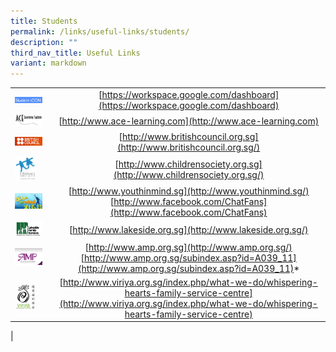 ```yaml
---
title: Students
permalink: /links/useful-links/students/
description: ""
third_nav_title: Useful Links
variant: markdown
---
```

|  |  |
|---|:---:|
| <img src="/images/students1.png" style="width:85%"> | [https://workspace.google.com/dashboard](https://workspace.google.com/dashboard) |
| <img src="/images/students3.jpg" style="width:85%"> | [http://www.ace-learning.com](http://www.ace-learning.com) |
| <img src="/images/students6.jpg" style="width:85%"> | [http://www.britishcouncil.org.sg](http://www.britishcouncil.org.sg/) |
| <img src="/images/students7.png" style="width:65%"> |  [http://www.childrensociety.org.sg](http://www.childrensociety.org.sg/) |
| <img src="/images/students8.png" style="width:85%"> |  [http://www.youthinmind.sg](http://www.youthinmind.sg/)<br>[http://www.facebook.com/ChatFans](http://www.facebook.com/ChatFans) |
| <img src="/images/students10.png" style="width:85%"> | [http://www.lakeside.org.sg](http://www.lakeside.org.sg/) |
| <img src="/images/students11.jpg" style="width:85%"> | [http://www.amp.org.sg](http://www.amp.org.sg/)<br>[http://www.amp.org.sg/subindex.asp?id=A039_11](http://www.amp.org.sg/subindex.asp?id=A039_11)*  |
| <img src="/images/students12.jpg" style="width:65%"> |  [http://www.viriya.org.sg/index.php/what-we-do/whispering-hearts-family-service-centre](http://www.viriya.org.sg/index.php/what-we-do/whispering-hearts-family-service-centre) |
|